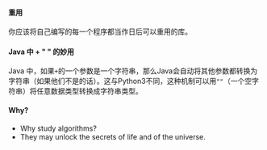 #### 重用
你应该将自己编写的每一个程序都当作日后可以重用的库。
#### Java 中 + " " 的妙用
Java 中，如果```+```的一个参数是一个字符串，那么Java会自动将其他参数都转换为字符串（如果他们不是的话）。这与Python3不同，这种机制可以用```""```（一个空字符串）将任意数据类型转换成字符串类型。
#### Why?
- Why study algorithms?
- They may unlock the secrets of life and of the universe.


    
